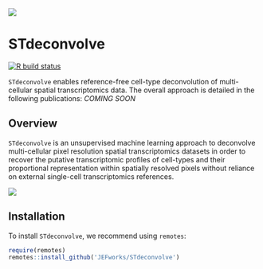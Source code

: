 <img src="https://github.com/JEFworks/STdeconvolve/blob/package/docs/img/STdeconvolve_logo.png?raw=true"/>

# STdeconvolve

<!-- badges: start -->
[![R build status](https://github.com/JEFworks/STdeconvolve/workflows/R-CMD-check/badge.svg)](https://github.com/JEFworks/STdeconvolve/actions)
<!-- badges: end -->

`STdeconvolve` enables reference-free cell-type deconvolution of multi-cellular spatial transcriptomics data. The overall approach is detailed in the following publications: *COMING SOON*

## Overview

`STdeconvolve` is an unsupervised machine learning approach to deconvolve multi-cellular pixel resolution spatial transcriptomics datasets in order to recover the putative transcriptomic profiles of cell-types and their proportional representation within spatially resolved pixels without reliance on external single-cell transcriptomics references.

<img src="https://github.com/JEFworks/STdeconvolve/blob/package/docs/img/STdeconvolve_workflowforwebsite.png?raw=true"/>

## Installation

To install `STdeconvolve`, we recommend using `remotes`:

``` r
require(remotes)
remotes::install_github('JEFworks/STdeconvolve')
```

